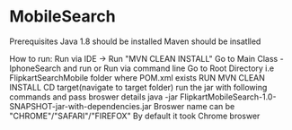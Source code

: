 # MobileSearch
Prerequisites
Java 1.8 should be installed
Maven should be insatlled

How to run:
Run via IDE -> Run "MVN CLEAN INSTALL" 
Go to Main Class - IphoneSearch and run
or
Run via command line
Go to Root Directory i.e FlipkartSearchMobile folder where POM.xml exists
RUN MVN CLEAN INSTALL
CD target(navigate to target folder) run the jar with following commands and pass broswer details
java -jar FlipkartMobileSearch-1.0-SNAPSHOT-jar-with-dependencies.jar <browserName>
Broswer name can be "CHROME"/"SAFARI"/"FIREFOX"
By default it took Chrome broswer
